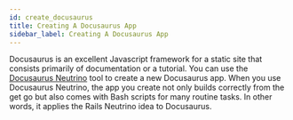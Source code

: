 ```yaml
---
id: create_docusaurus
title: Creating A Docusaurus App
sidebar_label: Creating A Docusaurus App
---
```


Docusaurus is an excellent Javascript framework for a static site that consists primarily of documentation or a tutorial.  You can use the [Docusaurus Neutrino](https://gitlab.com/rubyonracetracks/docusaurus_neutrino.git) tool to create a new Docusaurus app.  When you use Docusaurus Neutrino, the app you create not only builds correctly from the get go but also comes with Bash scripts for many routine tasks.  In other words, it applies the Rails Neutrino idea to Docusaurus.
